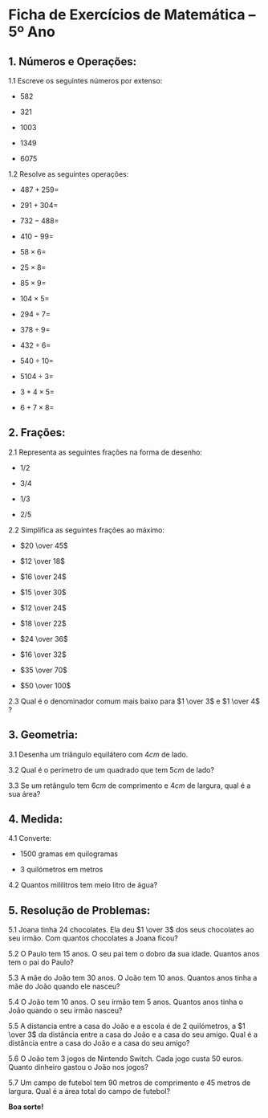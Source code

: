 # Ficha de Exercícios de Matemática – 5º Ano

## 1. Números e Operações:

1.1 Escreve os seguintes números por extenso:

- $582$

- $321$

- $1003$

- $1349$
  
- $6075$

1.2 Resolve as seguintes operações:

- $487 + 259 =$

- $291 + 304 =$

- $732 - 488 =$

- $410 - 99 =$

- $58 \times 6 =$

- $25 \times 8 =$

- $85 \times 9 =$

- $104 \times 5 =$

- $294 \div 7 =$

- $378 \div 9 =$

- $432 \div 6 =$

- $540 \div 10 =$

- $5104 \div 3 =$

- $3 + 4 \times 5 =$

- $6 + 7 \times 8 =$

## 2. Frações:

2.1 Representa as seguintes frações na forma de desenho:

- $1/2$

- $3/4$

- $1/3$

- $2/5$

2.2 Simplifica as seguintes frações ao máximo:

- $20 \over 45$

- $12 \over 18$

- $16 \over 24$

- $15 \over 30$

- $12 \over 24$

- $18 \over 22$

- $24 \over 36$

- $16 \over 32$

- $35 \over 70$

- $50 \over 100$

2.3 Qual é o denominador comum mais baixo para $1 \over 3$ e $1 \over 4$ ?

## 3. Geometria:

3.1 Desenha um triângulo equilátero com $4 cm$ de lado.

3.2 Qual é o perímetro de um quadrado que tem $5 cm$ de lado?

3.3 Se um retângulo tem $6 cm$ de comprimento e $4 cm$ de largura, qual é a sua área?

## 4. Medida:

4.1 Converte:

- $1500$ gramas em quilogramas

- $3$ quilómetros em metros

4.2 Quantos mililitros tem meio litro de água?

## 5. Resolução de Problemas:

5.1 Joana tinha $24$ chocolates. Ela deu $1 \over 3$ dos seus chocolates ao seu irmão. Com quantos chocolates a Joana ficou?

5.2 O Paulo tem $15$ anos. O seu pai tem o dobro da sua idade. Quantos anos tem o pai do Paulo?

5.3 A mãe do João tem $30$ anos. O João tem $10$ anos. Quantos anos tinha a mãe do João quando ele nasceu?

5.4 O João tem $10$ anos. O seu irmão tem $5$ anos. Quantos anos tinha o João quando o seu irmão nasceu?

5.5 A distancia entre a casa do João e a escola é de $2$ quilómetros, a $1 \over 3$ da distância entre a casa do João e a casa do seu amigo. Qual é a distância entre a casa do João e a casa do seu amigo?

5.6 O João tem $3$ jogos de Nintendo Switch. Cada jogo custa $50$ euros. Quanto dinheiro gastou o João nos jogos?

5.7 Um campo de futebol tem $90$ metros de comprimento e $45$ metros de largura. Qual é a área total do campo de futebol?

**Boa sorte!**
